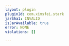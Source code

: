 ```yaml
---
layout: plugin
pluginId: com.ximsfei.stark
jarSha1: INVALID
isJarAvailable: true
error: NONE
violations: []

---
```

